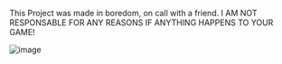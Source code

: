 This Project was made in boredom, on call with a friend.
I AM NOT RESPONSABLE FOR ANY REASONS IF ANYTHING HAPPENS TO YOUR GAME!

![image](https://github.com/user-attachments/assets/2e59b8a4-8a68-443b-b0ea-4b64a2282728)
